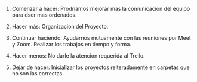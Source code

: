 1. Comenzar a hacer: Prodriamos mejorar mas la comunicacion del equipo para dser mas ordenados.


2. Hacer más: Organizacion del Proyecto.


3. Continuar haciendo: Ayudarnos mutuamente con las reuniones por Meet y Zoom. Realizar los trabajos en tiempo y forma.


4. Hacer menos: No darle la atencion requerida al Trello.


5. Dejar de hacer: Inicializar los proyectos reiteradamente en carpetas que no son las correctas.